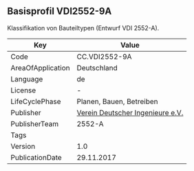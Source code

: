 ## Basisprofil VDI2552-9A
Klassifikation von Bauteiltypen (Entwurf VDI 2552-A).

Key | Value |
--|--|
Code | CC.VDI2552-9A |  
AreaOfApplication | Deutschland |  
Language | de |  
License | - |  
LifeCyclePhase | Planen, Bauen, Betreiben |  
Publisher | [Verein Deutscher Ingenieure e.V.](http://www.btga.de/) |  
PublisherTeam | 2552-A |  
Tags |  |  
Version | 1.0 |  
PublicationDate | 29.11.2017 |  
